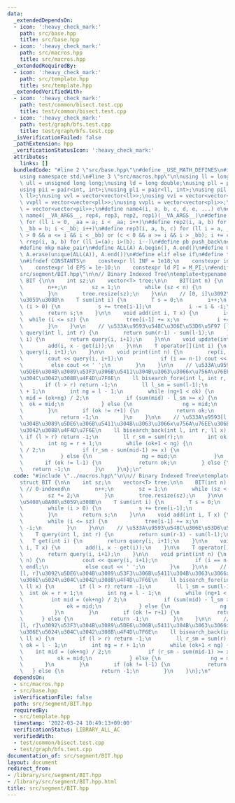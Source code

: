 ```yaml
---
data:
  _extendedDependsOn:
  - icon: ':heavy_check_mark:'
    path: src/base.hpp
    title: src/base.hpp
  - icon: ':heavy_check_mark:'
    path: src/macros.hpp
    title: src/macros.hpp
  _extendedRequiredBy:
  - icon: ':heavy_check_mark:'
    path: src/template.hpp
    title: src/template.hpp
  _extendedVerifiedWith:
  - icon: ':heavy_check_mark:'
    path: test/common/bisect.test.cpp
    title: test/common/bisect.test.cpp
  - icon: ':heavy_check_mark:'
    path: test/graph/bfs.test.cpp
    title: test/graph/bfs.test.cpp
  _isVerificationFailed: false
  _pathExtension: hpp
  _verificationStatusIcon: ':heavy_check_mark:'
  attributes:
    links: []
  bundledCode: "#line 2 \"src/base.hpp\"\n#define _USE_MATH_DEFINES\n#include <bits/stdc++.h>\n\
    using namespace std;\n#line 3 \"src/macros.hpp\"\n\nusing ll = long long;\nusing\
    \ ull = unsigned long long;\nusing ld = long double;\nusing pll = pair<ll, ll>;\n\
    using pii = pair<int, int>;\nusing pli = pair<ll, int>;\nusing pil = pair<int,\
    \ ll>;\nusing vvl = vector<vector<ll>>;\nusing vvi = vector<vector<int>>;\nusing\
    \ vvpll = vector<vector<pll>>;\nusing vvpli = vector<vector<pli>>;\nusing vvpil\
    \ = vector<vector<pil>>;\n#define name4(i, a, b, c, d, e, ...) e\n#define rep(...)\
    \ name4(__VA_ARGS__, rep4, rep3, rep2, rep1)(__VA_ARGS__)\n#define rep1(i, a)\
    \ for (ll i = 0, _aa = a; i < _aa; i++)\n#define rep2(i, a, b) for (ll i = a,\
    \ _bb = b; i < _bb; i++)\n#define rep3(i, a, b, c) for (ll i = a, _bb = b; (c\
    \ > 0 && a <= i && i < _bb) or (c < 0 && a >= i && i > _bb); i += c)\n#define\
    \ rrep(i, a, b) for (ll i=(a); i>(b); i--)\n#define pb push_back\n#define eb emplace_back\n\
    #define mkp make_pair\n#define ALL(A) A.begin(), A.end()\n#define UNIQUE(A) sort(ALL(A)),\
    \ A.erase(unique(ALL(A)), A.end())\n#define elif else if\n#define tostr to_string\n\
    \n#ifndef CONSTANTS\n    constexpr ll INF = 1e18;\n    constexpr int MOD = 1000000007;\n\
    \    constexpr ld EPS = 1e-10;\n    constexpr ld PI = M_PI;\n#endif\n#line 2 \"\
    src/segment/BIT.hpp\"\n\n// Binary Indexed Tree\ntemplate<typename T>\nstruct\
    \ BIT {\n\n    int sz;\n    vector<T> tree;\n\n    BIT(int n) {\n        // 0-indexed\n\
    \        n++;\n        sz = 1;\n        while (sz < n) {\n            sz *= 2;\n\
    \        }\n        tree.resize(sz);\n    }\n\n    // [0, i]\u3092\u5408\u8A08\
    \u3059\u308B\n    T sum(int i) {\n        T s = 0;\n        i++;\n        while\
    \ (i > 0) {\n            s += tree[i-1];\n            i -= i & -i;\n        }\n\
    \        return s;\n    }\n\n    void add(int i, T x) {\n        i++;\n      \
    \  while (i <= sz) {\n            tree[i-1] += x;\n            i += i & -i;\n\
    \        }\n    }\n\n    // \u533A\u9593\u548C\u306E\u53D6\u5F97 [l, r)\n    T\
    \ query(int l, int r) {\n        return sum(r-1) - sum(l-1);\n    }\n\n    T get(int\
    \ i) {\n        return query(i, i+1);\n    }\n\n    void update(int i, T x) {\n\
    \        add(i, x - get(i));\n    }\n\n    T operator[](int i) {\n        return\
    \ query(i, i+1);\n    }\n\n    void print(int n) {\n        rep(i, n) {\n    \
    \        cout << query(i, i+1);\n            if (i == n-1) cout << endl;\n   \
    \         else cout << ' ';\n        }\n    }\n\n    // \u533A\u9593[l, r]\u3092\
    \u5DE6\u304B\u3089\u53F3\u306B\u5411\u304B\u3063\u3066x\u756A\u76EE\u306E\u5024\
    \u304C\u3042\u308B\u4F4D\u7F6E\n    ll bisearch_fore(int l, int r, ll x) {\n \
    \       if (l > r) return -1;\n        ll l_sm = sum(l-1);\n        int ok = r\
    \ + 1;\n        int ng = l - 1;\n        while (ng+1 < ok) {\n            int\
    \ mid = (ok+ng) / 2;\n            if (sum(mid) - l_sm >= x) {\n              \
    \  ok = mid;\n            } else {\n                ng = mid;\n            }\n\
    \        }\n        if (ok != r+1) {\n            return ok;\n        } else {\n\
    \            return -1;\n        }\n    }\n\n    // \u533A\u9593[l, r]\u3092\u53F3\
    \u304B\u3089\u5DE6\u306B\u5411\u304B\u3063\u3066x\u756A\u76EE\u306E\u5024\u304C\
    \u3042\u308B\u4F4D\u7F6E\n    ll bisearch_back(int l, int r, ll x) {\n       \
    \ if (l > r) return -1;\n        ll r_sm = sum(r);\n        int ok = l - 1;\n\
    \        int ng = r + 1;\n        while (ok+1 < ng) {\n            int mid = (ok+ng)\
    \ / 2;\n            if (r_sm - sum(mid-1) >= x) {\n                ok = mid;\n\
    \            } else {\n                ng = mid;\n            }\n        }\n \
    \       if (ok != l-1) {\n            return ok;\n        } else {\n         \
    \   return -1;\n        }\n    }\n};\n"
  code: "#include \"../macros.hpp\"\n\n// Binary Indexed Tree\ntemplate<typename T>\n\
    struct BIT {\n\n    int sz;\n    vector<T> tree;\n\n    BIT(int n) {\n       \
    \ // 0-indexed\n        n++;\n        sz = 1;\n        while (sz < n) {\n    \
    \        sz *= 2;\n        }\n        tree.resize(sz);\n    }\n\n    // [0, i]\u3092\
    \u5408\u8A08\u3059\u308B\n    T sum(int i) {\n        T s = 0;\n        i++;\n\
    \        while (i > 0) {\n            s += tree[i-1];\n            i -= i & -i;\n\
    \        }\n        return s;\n    }\n\n    void add(int i, T x) {\n        i++;\n\
    \        while (i <= sz) {\n            tree[i-1] += x;\n            i += i &\
    \ -i;\n        }\n    }\n\n    // \u533A\u9593\u548C\u306E\u53D6\u5F97 [l, r)\n\
    \    T query(int l, int r) {\n        return sum(r-1) - sum(l-1);\n    }\n\n \
    \   T get(int i) {\n        return query(i, i+1);\n    }\n\n    void update(int\
    \ i, T x) {\n        add(i, x - get(i));\n    }\n\n    T operator[](int i) {\n\
    \        return query(i, i+1);\n    }\n\n    void print(int n) {\n        rep(i,\
    \ n) {\n            cout << query(i, i+1);\n            if (i == n-1) cout <<\
    \ endl;\n            else cout << ' ';\n        }\n    }\n\n    // \u533A\u9593\
    [l, r]\u3092\u5DE6\u304B\u3089\u53F3\u306B\u5411\u304B\u3063\u3066x\u756A\u76EE\
    \u306E\u5024\u304C\u3042\u308B\u4F4D\u7F6E\n    ll bisearch_fore(int l, int r,\
    \ ll x) {\n        if (l > r) return -1;\n        ll l_sm = sum(l-1);\n      \
    \  int ok = r + 1;\n        int ng = l - 1;\n        while (ng+1 < ok) {\n   \
    \         int mid = (ok+ng) / 2;\n            if (sum(mid) - l_sm >= x) {\n  \
    \              ok = mid;\n            } else {\n                ng = mid;\n  \
    \          }\n        }\n        if (ok != r+1) {\n            return ok;\n  \
    \      } else {\n            return -1;\n        }\n    }\n\n    // \u533A\u9593\
    [l, r]\u3092\u53F3\u304B\u3089\u5DE6\u306B\u5411\u304B\u3063\u3066x\u756A\u76EE\
    \u306E\u5024\u304C\u3042\u308B\u4F4D\u7F6E\n    ll bisearch_back(int l, int r,\
    \ ll x) {\n        if (l > r) return -1;\n        ll r_sm = sum(r);\n        int\
    \ ok = l - 1;\n        int ng = r + 1;\n        while (ok+1 < ng) {\n        \
    \    int mid = (ok+ng) / 2;\n            if (r_sm - sum(mid-1) >= x) {\n     \
    \           ok = mid;\n            } else {\n                ng = mid;\n     \
    \       }\n        }\n        if (ok != l-1) {\n            return ok;\n     \
    \   } else {\n            return -1;\n        }\n    }\n};\n"
  dependsOn:
  - src/macros.hpp
  - src/base.hpp
  isVerificationFile: false
  path: src/segment/BIT.hpp
  requiredBy:
  - src/template.hpp
  timestamp: '2022-03-24 10:49:13+09:00'
  verificationStatus: LIBRARY_ALL_AC
  verifiedWith:
  - test/common/bisect.test.cpp
  - test/graph/bfs.test.cpp
documentation_of: src/segment/BIT.hpp
layout: document
redirect_from:
- /library/src/segment/BIT.hpp
- /library/src/segment/BIT.hpp.html
title: src/segment/BIT.hpp
---
```

